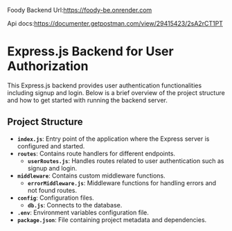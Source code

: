 Foody Backend
Url:https://foody-be.onrender.com

Api docs:https://documenter.getpostman.com/view/29415423/2sA2rCT1PT

# Express.js Backend for User Authorization

This Express.js backend provides user authentication functionalities including signup and login. Below is a brief overview of the project structure and how to get started with running the backend server.

## Project Structure

- **`index.js`**: Entry point of the application where the Express server is configured and started.
- **`routes`**: Contains route handlers for different endpoints.
  - **`userRoutes.js`**: Handles routes related to user authentication such as signup and login.
- **`middleware`**: Contains custom middleware functions.
  - **`errorMiddleware.js`**: Middleware functions for handling errors and not found routes.
- **`config`**: Configuration files.
  - **`db.js`**: Connects to the database.
- **`.env`**: Environment variables configuration file.
- **`package.json`**: File containing project metadata and dependencies.
